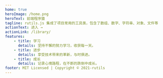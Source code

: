 ```yaml
---
home: true
heroImage: /home.png
heroText: 前端程序猿
tagline: rutils.js 集成了项目常用的工具类，包含了数组、数字、字符串、对象、文件等
actionText: 进入 →
actionLink: /library/
features:
    - title: 学习
      details: 坚持不懈的努力学习，收获每一天。
    - title: 进步
      details: 享受技术带来的革新，与时俱进。
    - title: 成长
      details: 记录心境路程，在不断的跌倒中成长。
footer: MIT Licensed | Copyright © 2021-rutils
---
```

